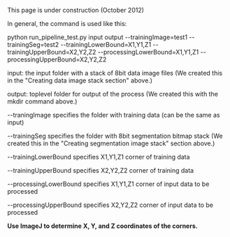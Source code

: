 This page is under construction (October 2012)


In general, the command is used like this:


python run\_pipeline\_test.py input output --trainingImage=test1 --trainingSeg=test2 --trainingLowerBound=X1,Y1,Z1 --trainingUpperBound=X2,Y2,Z2 --processingLowerBound=X1,Y1,Z1 --processingUpperBound=X2,Y2,Z2


input: the input folder with a stack of 8bit data image files (We created this in the "Creating data image stack section" above.)

output: toplevel folder for output of the process (We created this with the mkdir command above.)

--traningImage specifies the folder with training data (can be the same as input)

--trainingSeg specifies the folder with 8bit segmentation bitmap stack (We created this in the "Creating segmentation image stack" section above.)

--trainingLowerBound specifies X1,Y1,Z1 corner of training data

--trainingUpperBound specifies X2,Y2,Z2 corner of training data

--processingLowerBound specifies X1,Y1,Z1 corner of input data to be processed

--processingUpperBound specifies X2,Y2,Z2 corner of input data to be processed

<b>Use ImageJ to determine X, Y, and Z coordinates of the corners.</b>